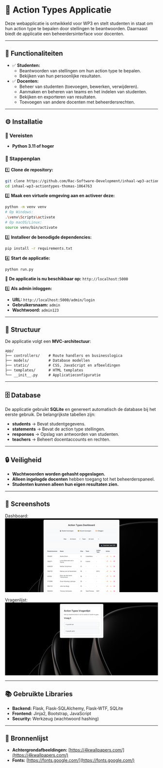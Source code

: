 # 🚀 Action Types Applicatie

Deze webapplicatie is ontwikkeld voor WP3 en stelt studenten in staat om hun action type te bepalen door stellingen te beantwoorden. Daarnaast biedt de applicatie een beheerdersinterface voor docenten.

---

## 📌 Functionaliteiten

- ✅ **Studenten:**
  - Beantwoorden van stellingen om hun action type te bepalen.
  - Bekijken van hun persoonlijke resultaten.
- ✅ **Docenten:**
  - Beheer van studenten (toevoegen, bewerken, verwijderen).
  - Aanmaken en beheren van teams en het indelen van studenten.
  - Bekijken en exporteren van resultaten.
  - Toevoegen van andere docenten met beheerdersrechten.

---

## ⚙️ Installatie

### 📌 Vereisten
- **Python 3.11 of hoger**

### 📌 Stappenplan

1️⃣ **Clone de repository:**
```bash
git clone https://github.com/Rac-Software-Development/inhaal-wp3-actiontypes-thomas-1064763
cd inhaal-wp3-actiontypes-thomas-1064763
```

2️⃣ **Maak een virtuele omgeving aan en activeer deze:**
```bash
python -m venv venv
# Op Windows:
.\venv\Scripts\activate
# Op macOS/Linux:
source venv/bin/activate
```

3️⃣ **Installeer de benodigde dependencies:**
```bash
pip install -r requirements.txt
```

4️⃣ **Start de applicatie:**
```bash
python run.py
```

📌 **De applicatie is nu beschikbaar op:** `http://localhost:5000`

5️⃣ **Als admin inloggen:**
- **URL:** `http://localhost:5000/admin/login`
- **Gebruikersnaam:** `admin`
- **Wachtwoord:** `admin123`

---

## 📁 Structuur

De applicatie volgt een **MVC-architectuur**:
```
app/
├── controllers/    # Route handlers en businesslogica
├── models/         # Database modellen
├── static/         # CSS, JavaScript en afbeeldingen
├── templates/      # HTML templates
└── __init__.py     # Applicatieconfiguratie
```

---

## 🗄️ Database
De applicatie gebruikt **SQLite** en genereert automatisch de database bij het eerste gebruik. De belangrijkste tabellen zijn:

- **students** → Bevat studentgegevens.
- **statements** → Bevat de action type stellingen.
- **responses** → Opslag van antwoorden van studenten.
- **teachers** → Beheert docentaccounts en rechten.

---

## 🔒 Veiligheid
- **Wachtwoorden worden gehasht opgeslagen.**
- **Alleen ingelogde docenten** hebben toegang tot het beheerderspaneel.
- **Studenten kunnen alleen hun eigen resultaten zien.**

---

## 📸 Screenshots

Dashboard:
![Dashboard](app/static/images/screenshot_dashboard.png)

Vragenlijst:
![Questions](app/static/images/screenshot_questions.png)

---

## 📚 Gebruikte Libraries

- **Backend:** Flask, Flask-SQLAlchemy, Flask-WTF, SQLite
- **Frontend:** Jinja2, Bootstrap, JavaScript
- **Security:** Werkzeug (wachtwoord hashing)

---

## 📖 Bronnenlijst

- **Achtergrondafbeeldingen:** [https://4kwallpapers.com/](https://4kwallpapers.com/)
- **Fonts:** [https://fonts.google.com/](https://fonts.google.com/)


